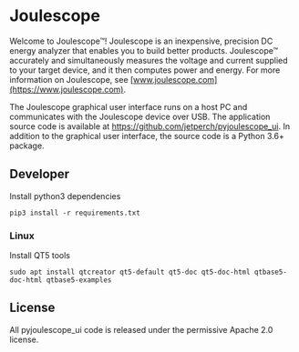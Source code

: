 
# Joulescope

Welcome to Joulescope™!  Joulescope is an inexpensive, precision DC energy 
analyzer that enables you to build better products. 
Joulescope™ accurately and simultaneously measures the voltage and current 
supplied to your target device, and it then computes power and energy. 
For more information on Joulescope, see 
[www.joulescope.com](https://www.joulescope.com).

The Joulescope graphical user interface runs on a host PC 
and communicates with the Joulescope device over USB.  The application
source code is available at https://github.com/jetperch/pyjoulescope_ui.
In addition to the graphical user interface, the source code is
a Python 3.6+ package.


## Developer

Install python3 dependencies

    pip3 install -r requirements.txt

### Linux

Install QT5 tools

    sudo apt install qtcreator qt5-default qt5-doc qt5-doc-html qtbase5-doc-html qtbase5-examples

## License

All pyjoulescope_ui code is released under the permissive Apache 2.0 license.


